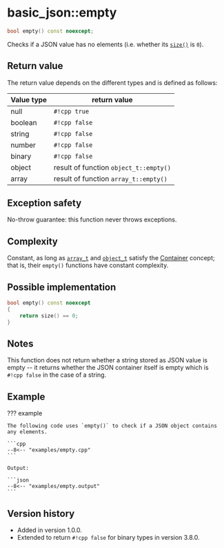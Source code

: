 # basic_json::empty

```cpp
bool empty() const noexcept;
```

Checks if a JSON value has no elements (i.e. whether its [`size()`](size.md) is `0`).
    
## Return value

The return value depends on the different types and is defined as follows:

Value type  | return value
----------- | -------------
null        | `#!cpp true`
boolean     | `#!cpp false`
string      | `#!cpp false`
number      | `#!cpp false`
binary      | `#!cpp false`
object      | result of function `object_t::empty()`
array       | result of function `array_t::empty()`

## Exception safety

No-throw guarantee: this function never throws exceptions.

## Complexity

Constant, as long as [`array_t`](array_t.md) and [`object_t`](object_t.md) satisfy the
[Container](https://en.cppreference.com/w/cpp/named_req/Container) concept; that is, their `empty()` functions have
constant complexity.

## Possible implementation

```cpp
bool empty() const noexcept
{
    return size() == 0;
}
```

## Notes

This function does not return whether a string stored as JSON value is empty -- it returns whether the JSON container
itself is empty which is `#!cpp false` in the case of a string.

## Example

??? example

    The following code uses `empty()` to check if a JSON object contains any elements.
    
    ```cpp
    --8<-- "examples/empty.cpp"
    ```
    
    Output:
    
    ```json
    --8<-- "examples/empty.output"
    ```

## Version history

- Added in version 1.0.0.
- Extended to return `#!cpp false` for binary types in version 3.8.0.
